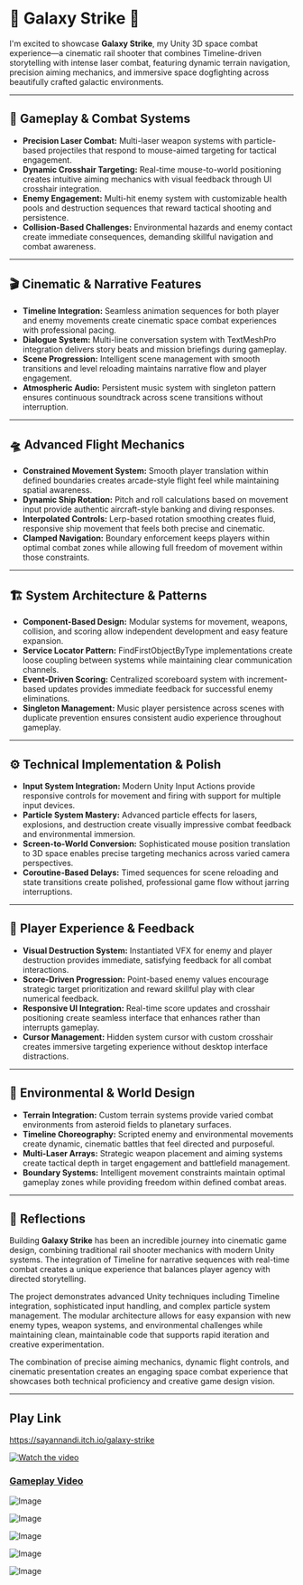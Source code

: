 # 🚀 Galaxy Strike 🚀

I'm excited to showcase **Galaxy Strike**, my Unity 3D space combat experience—a cinematic rail shooter that combines Timeline-driven storytelling with intense laser combat, featuring dynamic terrain navigation, precision aiming mechanics, and immersive space dogfighting across beautifully crafted galactic environments.

---

## 🌌 Gameplay & Combat Systems

* **Precision Laser Combat:** Multi-laser weapon systems with particle-based projectiles that respond to mouse-aimed targeting for tactical engagement.
* **Dynamic Crosshair Targeting:** Real-time mouse-to-world positioning creates intuitive aiming mechanics with visual feedback through UI crosshair integration.
* **Enemy Engagement:** Multi-hit enemy system with customizable health pools and destruction sequences that reward tactical shooting and persistence.
* **Collision-Based Challenges:** Environmental hazards and enemy contact create immediate consequences, demanding skillful navigation and combat awareness.

---

## 🎬 Cinematic & Narrative Features

* **Timeline Integration:** Seamless animation sequences for both player and enemy movements create cinematic space combat experiences with professional pacing.
* **Dialogue System:** Multi-line conversation system with TextMeshPro integration delivers story beats and mission briefings during gameplay.
* **Scene Progression:** Intelligent scene management with smooth transitions and level reloading maintains narrative flow and player engagement.
* **Atmospheric Audio:** Persistent music system with singleton pattern ensures continuous soundtrack across scene transitions without interruption.

---

## 🛸 Advanced Flight Mechanics

* **Constrained Movement System:** Smooth player translation within defined boundaries creates arcade-style flight feel while maintaining spatial awareness.
* **Dynamic Ship Rotation:** Pitch and roll calculations based on movement input provide authentic aircraft-style banking and diving responses.
* **Interpolated Controls:** Lerp-based rotation smoothing creates fluid, responsive ship movement that feels both precise and cinematic.
* **Clamped Navigation:** Boundary enforcement keeps players within optimal combat zones while allowing full freedom of movement within those constraints.

---

## 🏗️ System Architecture & Patterns

* **Component-Based Design:** Modular systems for movement, weapons, collision, and scoring allow independent development and easy feature expansion.
* **Service Locator Pattern:** FindFirstObjectByType implementations create loose coupling between systems while maintaining clear communication channels.
* **Event-Driven Scoring:** Centralized scoreboard system with increment-based updates provides immediate feedback for successful enemy eliminations.
* **Singleton Management:** Music player persistence across scenes with duplicate prevention ensures consistent audio experience throughout gameplay.

---

## ⚙️ Technical Implementation & Polish

* **Input System Integration:** Modern Unity Input Actions provide responsive controls for movement and firing with support for multiple input devices.
* **Particle System Mastery:** Advanced particle effects for lasers, explosions, and destruction create visually impressive combat feedback and environmental immersion.
* **Screen-to-World Conversion:** Sophisticated mouse position translation to 3D space enables precise targeting mechanics across varied camera perspectives.
* **Coroutine-Based Delays:** Timed sequences for scene reloading and state transitions create polished, professional game flow without jarring interruptions.

---

## 🎯 Player Experience & Feedback

* **Visual Destruction System:** Instantiated VFX for enemy and player destruction provides immediate, satisfying feedback for all combat interactions.
* **Score-Driven Progression:** Point-based enemy values encourage strategic target prioritization and reward skillful play with clear numerical feedback.
* **Responsive UI Integration:** Real-time score updates and crosshair positioning create seamless interface that enhances rather than interrupts gameplay.
* **Cursor Management:** Hidden system cursor with custom crosshair creates immersive targeting experience without desktop interface distractions.

---

## 🌟 Environmental & World Design

* **Terrain Integration:** Custom terrain systems provide varied combat environments from asteroid fields to planetary surfaces.
* **Timeline Choreography:** Scripted enemy and environmental movements create dynamic, cinematic battles that feel directed and purposeful.
* **Multi-Laser Arrays:** Strategic weapon placement and aiming systems create tactical depth in target engagement and battlefield management.
* **Boundary Systems:** Intelligent movement constraints maintain optimal gameplay zones while providing freedom within defined combat areas.

---

## 📝 Reflections

Building **Galaxy Strike** has been an incredible journey into cinematic game design, combining traditional rail shooter mechanics with modern Unity systems. The integration of Timeline for narrative sequences with real-time combat creates a unique experience that balances player agency with directed storytelling.

The project demonstrates advanced Unity techniques including Timeline integration, sophisticated input handling, and complex particle system management. The modular architecture allows for easy expansion with new enemy types, weapon systems, and environmental challenges while maintaining clean, maintainable code that supports rapid iteration and creative experimentation.

The combination of precise aiming mechanics, dynamic flight controls, and cinematic presentation creates an engaging space combat experience that showcases both technical proficiency and creative game design vision.

---

## Play Link
https://sayannandi.itch.io/galaxy-strike

[![Watch the video](https://img.youtube.com/vi/deB0LW2vT_Q/maxresdefault.jpg)](https://youtu.be/deB0LW2vT_Q)
### [Gameplay Video](https://youtu.be/deB0LW2vT_Q)

![Image](https://github.com/user-attachments/assets/dce8f799-ee68-4d50-b994-cc990422f982)

![Image](https://github.com/user-attachments/assets/76ddfee3-1026-4901-827d-6acc0ba8ca51)

![Image](https://github.com/user-attachments/assets/91d605db-da1b-4884-8595-bd814818aec5)

![Image](https://github.com/user-attachments/assets/437b3a67-e72c-41de-bc3a-71989c6e1837)

![Image](https://github.com/user-attachments/assets/7403984a-418e-49fc-851f-ca58ad4789a5)
